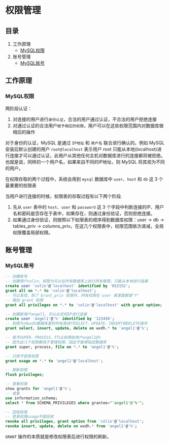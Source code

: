 # 权限管理

## 目录

1. 工作原理
   - [MySQL权限](#MySQL权限)
2. 账号管理
   - [MySQL账号](#MySQL账号)

## 工作原理

### MySQL权限

两阶段认证：

1. 对连接的用户进行`身份认证`，合法的用户通过认证，不合法的用户拒绝连接
2. 对通过认证的合法用户`赋予相应的权限`，用户可以在这些权限范围内对数据库做相应的操作

对于身份的认证，MySQL 是通过 `IP地址` 和 `用户名` 联合进行确认的。例如 MySQL 安装后默认创建的用户 `root@localhost` 表示用户 root 只能从本地(localhost)进行连接才可以通过认证，此用户从其他任何主机对数据库进行的连接都将被拒绝。也就是说，同样的一个用户名，如果来自不同的IP地址，则 MySQL 将其视为不同的用户。

在权限存取的两个过程中，系统会用到 `mysql` 数据库中 `user`、`host` 和 `db` 这 3 个最重要的权限表

当用户进行连接的时候，权限表的存取过程有以下两个阶段.

1. 先从 `user` 表中的 `host`、`user` 和 `password` 这 3 个字段中判断连接的IP、用户名和密码是否存在于表中，如果存在，则通过身份验证，否则拒绝连接。
2. 如果通过身份验证，则按照以下权限表的顺序得到数据库权限：user -> db -> tables_priv -> columns_priv。在这几个权限表中，权限范围依次递减，全局权限覆盖局部权限。

## 账号管理

### MySQL账号

```sql
-- 创建账号
-- 创建用户colin，权限为可以在所有数据库上执行所有极限，只能从本地进行连接
create user 'colin'@'localhost' identified by '052152';
grant all on *.* to 'colin'@'localhost';
-- 可以发现，除了 Grant_priv 权限外，所有权限在 user 表里面都是"Y"
-- 增加 grant 权限
grant all privileges on *.* to 'colin'@'localhost' with grant option;

-- 创建新用户angel1，可以从任何IP进行连接
create user 'angel1'@'%' identified by '123456';
-- 权限为对wxdh数据库里的所有表进行SELECT、UPDATE、INSERT和DELETE操作
grant select, insert, update, delete on wxdh.* to 'angel1'@'%';

-- 授予SUPER、PROCESS、FTLE权限给用户angel1@%
-- 因为这几个权限都阔于管理权限，因此不能够指定数据库
grant super, process, file on *.* to 'angel1'@'%';

-- 只授予登录权限
grant usage on *.* to 'angel2'@'localhost';

-- 刷新权限
flush privileges;

-- 查看权限
show grants for 'angel1'@'%';
-- 或者
use information_schema;
select * from SCHEMA_PRIVILEGES where grantee="'angel1'@'%'";

-- 回收权限
-- 登录权限usage不能回收
revoke all privileges, grant option from 'colin'@'localhost';
revoke insert, update, delete on wxdh.* from 'angel1'@'%';
```

`GRANT` 操作的本质就是修改权限表后进行权限的刷新。
